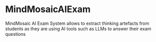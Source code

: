 # MindMosaicAIExam
MindMosaic AI Exam System allows to extract thinking artefacts from students as they are using AI tools such as LLMs to answer their exam questions
